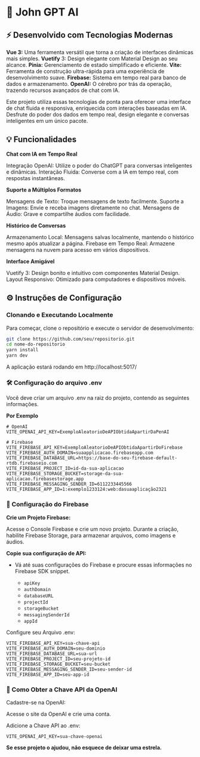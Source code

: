 # 🤖 John GPT AI


## ⚡ Desenvolvido com Tecnologias Modernas

**Vue 3:** Uma ferramenta versátil que torna a criação de interfaces dinâmicas mais simples.
**Vuetify** 3: Design elegante com Material Design ao seu alcance.
**Pinia:** Gerenciamento de estado simplificado e eficiente.
**Vite:** Ferramenta de construção ultra-rápida para uma experiência de desenvolvimento suave.
**Firebase:** Sistema em tempo real para banco de dados e armazenamento.
**OpenAI:** O cérebro por trás da operação, trazendo recursos avançados de chat com IA.

Este projeto utiliza essas tecnologias de ponta para oferecer uma interface de chat fluida e responsiva, enriquecida com interações baseadas em IA. Desfrute do poder dos dados em tempo real, design elegante e conversas inteligentes em um único pacote.

## 💡 Funcionalidades


**Chat com IA em Tempo Real**

Integração OpenAI: Utilize o poder do ChatGPT para conversas inteligentes e dinâmicas.
Interação Fluida: Converse com a IA em tempo real, com respostas instantâneas.



**Suporte a Múltiplos Formatos**

Mensagens de Texto: Troque mensagens de texto facilmente.
Suporte a Imagens: Envie e receba imagens diretamente no chat.
Mensagens de Áudio: Grave e compartilhe áudios com facilidade.



**Histórico de Conversas**

Armazenamento Local: Mensagens salvas localmente, mantendo o histórico mesmo após atualizar a página.
Firebase em Tempo Real: Armazene mensagens na nuvem para acesso em vários dispositivos.



**Interface Amigável**

Vuetify 3: Design bonito e intuitivo com componentes Material Design.
Layout Responsivo: Otimizado para computadores e dispositivos móveis.



## ⚙️ Instruções de Configuração

### Clonando e Executando Localmente

Para começar, clone o repositório e execute o servidor de desenvolvimento:
```bash
git clone https://github.com/seu/repositorio.git
cd nome-do-repositorio
yarn install
yarn dev
```

A aplicação estará rodando em http://localhost:5017/

### 🛠️ Configuração do arquivo .env

Você deve criar um arquivo .env na raiz do projeto, contendo as seguintes informações.

**Por Exemplo**

```env
# OpenAI
VITE_OPENAI_API_KEY=ExemploAleatorioDeAPIObtidaApartirDaPenAI

# Firebase
VITE_FIREBASE_API_KEY=ExemploAleatorioDeAPIObtidaApartirDoFirebase
VITE_FIREBASE_AUTH_DOMAIN=suaapplicacao.firebaseapp.com
VITE_FIREBASE_DATABASE_URL=https://base-do-seu-firebase-default-rtdb.firebaseio.com
VITE_FIREBASE_PROJECT_ID=id-da-sua-aplicacao
VITE_FIREBASE_STORAGE_BUCKET=storage-da-sua-aplicacao.firebasestorage.app
VITE_FIREBASE_MESSAGING_SENDER_ID=6112233445566
VITE_FIREBASE_APP_ID=1:exemplo1233124:web:dasuaaplicação2321
```


### 🔌 Configuração do Firebase


**Crie um Projeto Firebase:**

Acesse o Console Firebase e crie um novo projeto.
Durante a criação, habilite Firebase Storage, para armazenar arquivos, como imagens e áudios.

**Copie sua configuração de API:**
   - Vá até suas configurações do Firebase e procure essas informações no Firebase SDK snippet.

     - `apiKey`
     - `authDomain`
     - `databaseURL`
     - `projectId`
     - `storageBucket`
     - `messagingSenderId`
     - `appId`


Configure seu Arquivo .env:
```env
VITE_FIREBASE_API_KEY=sua-chave-api
VITE_FIREBASE_AUTH_DOMAIN=seu-dominio
VITE_FIREBASE_DATABASE_URL=sua-url
VITE_FIREBASE_PROJECT_ID=seu-projeto-id
VITE_FIREBASE_STORAGE_BUCKET=seu-bucket
VITE_FIREBASE_MESSAGING_SENDER_ID=seu-sender-id
VITE_FIREBASE_APP_ID=seu-app-id
```


### 🎯 Como Obter a Chave API da OpenAI


Cadastre-se na OpenAI:

Acesse o site da OpenAI e crie uma conta.



Adicione a Chave API ao .env:
```env
VITE_OPENAI_API_KEY=sua-chave-openai
```

**Se esse projeto o ajudou, não esquece de deixar uma estrela.**


